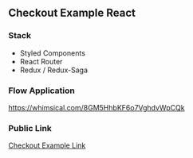 ## Checkout Example React

### Stack
- Styled Components
- React Router
- Redux / Redux-Saga

### Flow Application
https://whimsical.com/8GM5HhbKF6o7VghdvWpCQk


### Public Link
[Checkout Example Link](#)
